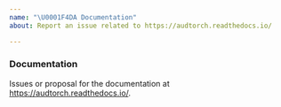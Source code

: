 ```yaml
---
name: "\U0001F4DA Documentation"
about: Report an issue related to https://audtorch.readthedocs.io/

---
```


### Documentation

Issues or proposal for the documentation at https://audtorch.readthedocs.io/.
